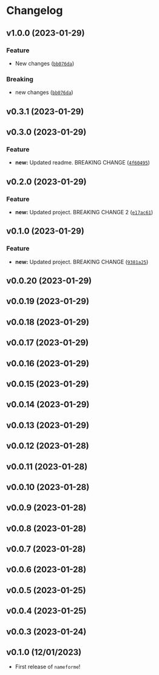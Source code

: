 # Changelog

<!--next-version-placeholder-->

## v1.0.0 (2023-01-29)
### Feature
* New changes ([`bb076da`](https://github.com/UBC-MDS/nameforme/commit/bb076dae22d669fc7dd0f3f61130535a2670dedd))

### Breaking
* new changes ([`bb076da`](https://github.com/UBC-MDS/nameforme/commit/bb076dae22d669fc7dd0f3f61130535a2670dedd))

## v0.3.1 (2023-01-29)


## v0.3.0 (2023-01-29)
### Feature
* **new:** Updated readme. BREAKING CHANGE ([`4f60495`](https://github.com/UBC-MDS/nameforme/commit/4f6049568f08564a2bcf83919f3230f15da3cf9a))

## v0.2.0 (2023-01-29)
### Feature
* **new:** Updated project. BREAKING CHANGE 2 ([`e17ac61`](https://github.com/UBC-MDS/nameforme/commit/e17ac61d313bf0b6d1235915d1e80872d1d5b72e))

## v0.1.0 (2023-01-29)
### Feature
* **new:** Updated project. BREAKING CHANGE ([`9381a25`](https://github.com/UBC-MDS/nameforme/commit/9381a250eceda8f815d08ad18311201b4ba15a33))

## v0.0.20 (2023-01-29)


## v0.0.19 (2023-01-29)


## v0.0.18 (2023-01-29)


## v0.0.17 (2023-01-29)


## v0.0.16 (2023-01-29)


## v0.0.15 (2023-01-29)


## v0.0.14 (2023-01-29)


## v0.0.13 (2023-01-29)


## v0.0.12 (2023-01-28)


## v0.0.11 (2023-01-28)


## v0.0.10 (2023-01-28)


## v0.0.9 (2023-01-28)


## v0.0.8 (2023-01-28)


## v0.0.7 (2023-01-28)


## v0.0.6 (2023-01-28)


## v0.0.5 (2023-01-25)


## v0.0.4 (2023-01-25)


## v0.0.3 (2023-01-24)


## v0.1.0 (12/01/2023)

- First release of `nameforme`!